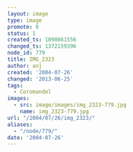 ```yaml
---
layout: image
type: image
promote: 0
status: 1
created_ts: 1090861556
changed_ts: 1372159396
node_id: 779
title: IMG_2323
author: anj
created: '2004-07-26'
changed: '2013-06-25'
tags:
  - Coromandel
images:
  - src: image/images/img_2323-779.jpg
    name: img_2323-779.jpg
url: "/2004/07/26/img_2323/"
aliases:
  - "/node/779/"
date: '2004-07-26'
---
```


